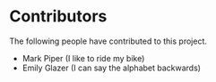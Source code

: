 # Contributors

The following people have contributed to this project.

* Mark Piper (I like to ride my bike)
* Emily Glazer (I can say the alphabet backwards)